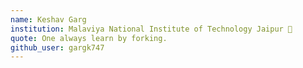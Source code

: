 ```yaml
---
name: Keshav Garg
institution: Malaviya National Institute of Technology Jaipur 🚩
quote: One always learn by forking.
github_user: gargk747
---
```

